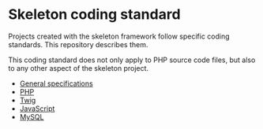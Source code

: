 # Skeleton coding standard

Projects created with the skeleton framework follow specific coding
standards. This repository describes them.

This coding standard does not only apply to PHP source code files,
but also to any other aspect of the skeleton project.

* [General specifications](/general/index.md)
* [PHP](/php/index.md)
* [Twig](/twig/index.md)
* [JavaScript](/javascript/index.md)
* [MySQL](/mysql/index.md)
